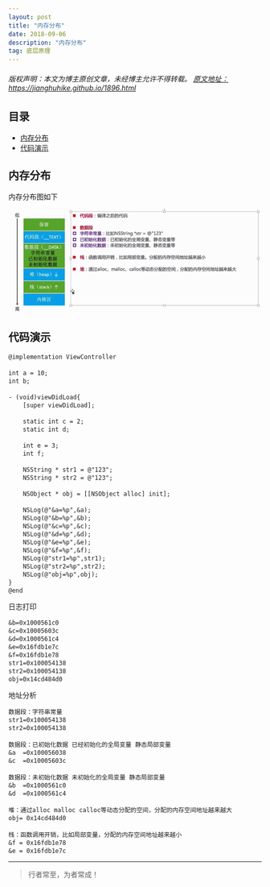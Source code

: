 ```yaml
---
layout: post
title: "内存分布"
date: 2018-09-06
description: "内存分布"
tag: 底层原理
---
```



<h6>
  版权声明：本文为博主原创文章，未经博主允许不得转载。
  <a target="_blank" href="https://jianghuhike.github.io/1896.html">
  原文地址：https://jianghuhike.github.io/1896.html 
  </a>
</h6>




## 目录
- [内存分布](#content1)   
- [代码演示](#content2)   



<!-- ************************************************ -->
## <a id="content1"></a>内存分布

内存分布图如下

<img src="/images/underlying/other2.png" alt="img">

<!-- ************************************************ -->
## <a id="content2"></a>代码演示

```objc
@implementation ViewController

int a = 10;
int b;

- (void)viewDidLoad{
    [super viewDidLoad];
    
    static int c = 2;
    static int d;
    
    int e = 3;
    int f;
    
    NSString * str1 = @"123";
    NSString * str2 = @"123";

    NSObject * obj = [[NSObject alloc] init];
    
    NSLog(@"&a=%p",&a);
    NSLog(@"&b=%p",&b);
    NSLog(@"&c=%p",&c);
    NSLog(@"&d=%p",&d);
    NSLog(@"&e=%p",&e);
    NSLog(@"&f=%p",&f);
    NSLog(@"str1=%p",str1);
    NSLog(@"str2=%p",str2);
    NSLog(@"obj=%p",obj);
}
@end
```

日志打印
```
&b=0x1000561c0
&c=0x10005603c
&d=0x1000561c4
&e=0x16fdb1e7c
&f=0x16fdb1e78
str1=0x100054138
str2=0x100054138
obj=0x14cd484d0
```

地址分析
```objc
数据段：字符串常量
str1=0x100054138
str2=0x100054138

数据段：已初始化数据 已经初始化的全局变量 静态局部变量
&a  =0x100056038
&c  =0x10005603c

数据段：未初始化数据 未初始化的全局变量 静态局部变量
&b  =0x1000561c0
&d  =0x1000561c4

堆：通过alloc malloc calloc等动态分配的空间，分配的内存空间地址越来越大
obj= 0x14cd484d0

栈：函数调用开销，比如局部变量，分配的内存空间地址越来越小
&f = 0x16fdb1e78
&e = 0x16fdb1e7c
```



----------
>  行者常至，为者常成！


